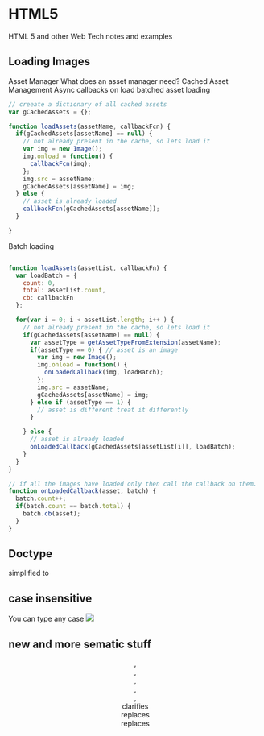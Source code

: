 # HTML5
HTML 5 and other Web Tech notes and examples

## Loading Images
Asset Manager
What does an asset manager need?
Cached Asset Management
Async callbacks on load
batched asset loading

```js
// creeate a dictionary of all cached assets
var gCachedAssets = {};

function loadAssets(assetName, callbackFcn) {
  if(gCachedAssets[assetName] == null) {
    // not already present in the cache, so lets load it
    var img = new Image();
    img.onload = function() {
      callbackFcn(img);
    };
    img.src = assetName;
    gCachedAssets[assetName] = img;
  } else {
    // asset is already loaded
    callbackFcn(gCachedAssets[assetName]);
  }

}
```
Batch loading

```js

function loadAssets(assetList, callbackFn) {
  var loadBatch = {
    count: 0,
    total: assetList.count,
    cb: callbackFn
  };

  for(var i = 0; i < assetList.length; i++ ) {
    // not already present in the cache, so lets load it
    if(gCachedAssets[assetName] == null) {
      var assetType = getAssetTypeFromExtension(assetName);
      if(assetType == 0) { // asset is an image
        var img = new Image();
        img.onload = function() {
          onLoadedCallback(img, loadBatch);
        };
        img.src = assetName;
        gCachedAssets[assetName] = img;
      } else if (assetType == 1) {
        // asset is different treat it differently
      }

    } else {
      // asset is already loaded
      onLoadedCallback(gCachedAssets[assetList[i]], loadBatch);
    }
  }
}

// if all the images have loaded only then call the callback on them.
function onLoadedCallback(asset, batch) {
  batch.count++;
  if(batch.count == batch.total) {
    batch.cb(asset);
  }
}
```


## Doctype
simplified to
<!doctype html>

## case insensitive
You can type any case
<iMg SRc="xyz.png" />

## new and more sematic stuff
<header>, <nav>, <article>, <section>, <footer>, <aside>
<section> clarifies <div>
<article> replaces <div id="content">
<aside> replaces <div id="sidebar">
